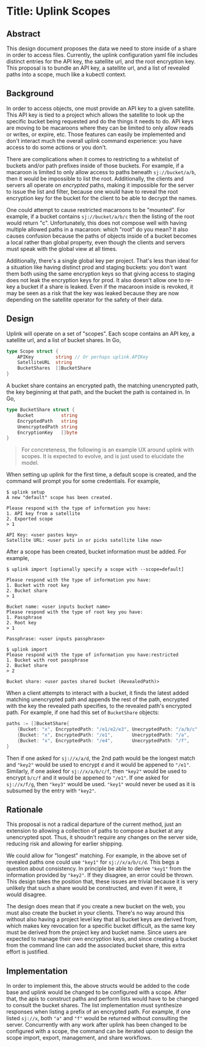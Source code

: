 # Title: Uplink Scopes

## Abstract

This design document proposes the data we need to store inside of a share in order to access files. Currently, the uplink configuration yaml file includes distinct entries for the API key, the satellite url, and the root encryption key. This proposal is to bundle an API key, a satellite url, and a list of revealed paths into a scope, much like a kubectl context.

## Background

In order to access objects, one must provide an API key to a given satellite. This API key is tied to a project which allows the satellite to look up the specific bucket being requested and do the things it needs to do. API keys are moving to be macaroons where they can be limited to only allow reads or writes, or expire, etc. Those features can easily be implemented and don't interact much the overall uplink command experience: you have access to do some actions or you don't.

There are complications when it comes to restricting to a whitelist of buckets and/or path prefixes inside of those buckets. For example, if a macaroon is limited to only allow access to paths beneath `sj://bucket/a/b`, then it would be impossible to list the root. Additionally, the clients and servers all operate on _encrypted_ paths, making it impossible for the server to issue the list and filter, because one would have to reveal the root encryption key for the bucket for the client to be able to decrypt the names.

One could attempt to cause restricted macaroons to be "mounted". For example, if a bucket contains `sj://bucket/a/b/c` then the listing of the root would return "c". Unfortunately, this does not compose well with having multiple allowed paths in a macaroon: which "root" do you mean? It also causes confusion because the paths of objects inside of a bucket becomes a local rather than global property, even though the clients and servers must speak with the global view at all times.

Additionally, there's a single global key per project. That's less than ideal for a situation like having distinct prod and staging buckets: you don't want them both using the same encryption keys so that giving access to staging does not leak the encryption keys for prod. It also doesn't allow one to re-key a bucket if a share is leaked. Even if the macaroon inside is revoked, it may be seen as a risk that the key was leaked because they are now depending on the satellite operator for the safety of their data.

## Design

Uplink will operate on a set of "scopes". Each scope contains an API key, a satellite url, and a list of bucket shares. In Go,

```go
type Scope struct {
    APIKey        string // Or perhaps uplink.APIKey
    SatelliteURL  string
    BucketShares  []BucketShare
}
```

A bucket share contains an encrypted path, the matching unencrypted path, the key beginning at that path, and the bucket the path is contained in. In Go,

```go
type BucketShare struct {
    Bucket          string
    EncryptedPath   string
    UnencryptedPath string
    EncryptionKey   []byte
}
```

<blockquote>
For concreteness, the following is an example UX around uplink with scopes. It is expected to evolve, and is just used to elucidate the model.
</blockquote>

When setting up uplink for the first time, a default scope is created, and the command will prompt you for some credentials. For example,

```
$ uplink setup
A new "default" scope has been created.

Please respond with the type of information you have:
1. API key from a satellite
2. Exported scope
> 1

API Key: <user pastes key>
Satellite URL: <user puts in or picks satellite like now>
```

After a scope has been created, bucket information must be added. For example,

```
$ uplink import [optionally specify a scope with --scope=default]

Please respond with the type of information you have:
1. Bucket with root key
2. Bucket share
> 1

Bucket name: <user inputs bucket name>
Please respond with the type of root key you have:
1. Passphrase
2. Root key
> 1

Passphrase: <user inputs passphrase>

$ uplink import
Please respond with the type of information you have:restricted
1. Bucket with root passphrase
2. Bucket share
> 2

Bucket share: <user pastes shared bucket (RevealedPath)>
```

When a client attempts to interact with a bucket, it finds the latest added matching unencrypted path and appends the rest of the path, encrypted with the key the revealed path specifies, to the revealed path's encrypted path. For example, if one had this set of `BucketShare` objects:

```go
paths := []BucketShare{
    {Bucket: "x", EncryptedPath: "/e1/e2/e3", UnecryptedPath: "/a/b/c", EncryptionKey: "key1"},
    {Bucket: "x", EncryptedPath: "/e1",       UnecryptedPath: "/a",     EncryptionKey: "key2"},
    {Bucket: "x", EncryptedPath: "/e4",       UnecryptedPath: "/f",     EncryptionKey: "key3"},
}
```

Then if one asked for `sj://x/a/d`, the 2nd path would be the longest match and `"key2"` would be used to encrypt `d` and it would be appened to `"/e1"`. Similarly, if one asked for `sj://x/a/b/c/f`, then `"key2"` would be used to encrypt `b/c/f` and it would be appened to `"/e1"`. If one asked for `sj://x/f/g`, then `"key3"` would be used. `"key1"` would never be used as it is subsumed by the entry with `"key2"`.

## Rationale

This proposal is not a radical departure of the current method, just an extension to allowing a collection of paths to compose a bucket at any unencrypted spot. Thus, it shoudn't require any changes on the server side, reducing risk and allowing for earlier shipping.

We could allow for "longest" matching. For example, in the above set of revealed paths one could use `"key1"` for `sj://x/a/b/c/d`. This begs a question about consistency. In principle be able to derive `"key1"` from the information provided by `"key2"`. If they disagree, an error could be thrown. This design takes the position that, these issues are trivial because it is very unlikely that such a share would be constructed, and even if it were, it would disagree.

The design does mean that if you create a new bucket on the web, you must also create the bucket in your clients. There's no way around this without also having a project level key that all bucket keys are derived from, which makes key revocation for a specific bucket difficult, as the same key must be derived from the project key and bucket name. Since users are expected to manage their own encryption keys, and since creating a bucket from the command line can add the associated bucket share, this extra effort is justified.

## Implementation

In order to implement this, the above structs would be added to the code base and uplink would be changed to be configured with a scope. After that, the apis to construct paths and perform lists would have to be changed to consult the bucket shares. The list implementation must synthesize responses when listing a prefix of an encrypted path. For example, if one listed `sj://x`, both `"a"` and `"f"` would be returned without consulting the server. Concurrently with any work after uplink has been changed to be configured with a scope, the command can be iterated upon to design the scope import, export, management, and share workflows.
